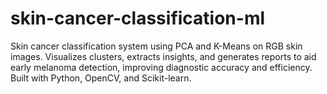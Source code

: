 # skin-cancer-classification-ml
Skin cancer classification system using PCA and K-Means on RGB skin images. Visualizes clusters, extracts insights, and generates reports to aid early melanoma detection, improving diagnostic accuracy and efficiency. Built with Python, OpenCV, and Scikit-learn.
